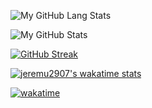 ![My GitHub Lang Stats](https://github-stats.agentbot.xyz/api/top-langs/?username=jeremu2907&theme=codeSTACKr&)

![My GitHub Stats](https://github-stats.agentbot.xyz/api?username=jeremu2907&count_private=true&show_icons=true&theme=codeSTACKr)

[![GitHub Streak](https://github-readme-streak-stats.herokuapp.com?user=jeremu2907&theme=java-dark&hide_border=true&mode=weekly&background=041119&currStreakNum=DDDDDD&sideNums=DDDDDD&dates=DDDDDD&ring=00C9FF&sideLabels=DD5B01&currStreakLabel=DD5B01&stroke=DD5B01&fire=DDC900)](https://git.io/streak-stats)

[![jeremu2907's wakatime stats](https://github-readme-stats.vercel.app/api/wakatime?username=jeremu2907&theme=codeSTACKr)](https://github.com/anuraghazra/github-readme-stats)

[![wakatime](https://wakatime.com/badge/user/492138e3-0617-4611-9df3-fbe3e5f77e5f.svg)](https://wakatime.com/@492138e3-0617-4611-9df3-fbe3e5f77e5f)
